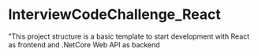 # InterviewCodeChallenge_React
"This project structure is a basic template to start development with React as frontend and .NetCore Web API as backend
